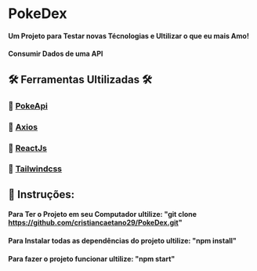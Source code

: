 # PokeDex

#### Um Projeto para Testar novas Técnologias e Ultilizar o que eu mais Amo! 
#### Consumir Dados de uma API

## 🛠 Ferramentas Ultilizadas 🛠

### 📌 [PokeApi](https://pokeapi.co/)
### 📌 [Axios](https://axios-http.com/ptbr/docs/intro)
### 📌 [ReactJs](https://pt-br.reactjs.org/)
### 📌 [Tailwindcss](https://tailwindcss.com/)

## 📃 Instruções: 

#### Para Ter o Projeto em seu Computador ultilize: "git clone https://github.com/cristiancaetano29/PokeDex.git"
#### Para Instalar todas as dependências do projeto ultilize: "npm install"
#### Para fazer o projeto funcionar ultilize: "npm start"
